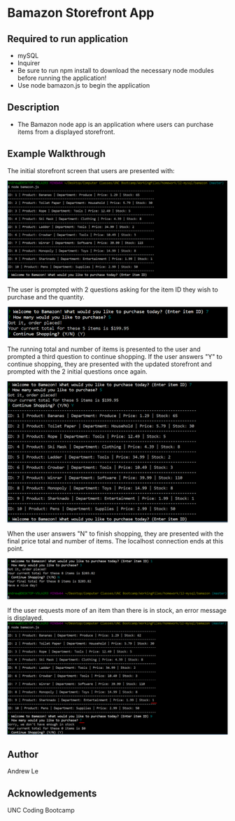 # Bamazon Storefront App

## Required to run application

* mySQL
* Inquirer
* Be sure to run npm install to download the necessary node modules before running the application!
* Use node bamazon.js to begin the application

## Description

* The Bamazon node app is an application where users can purchase items from a displayed storefront.

## Example Walkthrough

The initial storefront screen that users are presented with:

![Welcome Screen](/images/Capture.PNG)

The user is prompted with 2 questions asking for the item ID they wish to purchase and the quantity.

![User Request](/images/Capture2.PNG)

The running total and number of items is presented to the user and prompted a third question to continue shopping. If the user answers "Y" to continue shopping, they are presented with the updated storefront and prompted with the 2 initial questions once again.

![Updated Storefront](/images/Capture3.PNG)

When the user answers "N" to finish shopping, they are presented with the final price total and number of items. The localhost connection ends at this point.

![Checkout Screen](/images/Capture4.PNG)


If the user requests more of an item than there is in stock, an error message is displayed.
![Sorry Screen](/images/Capture5.PNG)



## Author
Andrew Le

## Acknowledgements
UNC Coding Bootcamp

